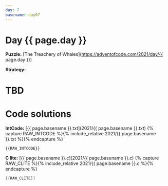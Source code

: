 ```yaml
---
day: 7
basename: day07
---
```

# Day {{ page.day }}

**Puzzle:** [The Treachery of Whales](https://adventofcode.com/2021/day/{{ page.day }})

**Strategy:**

# TBD


# Code solutions

**IntCode:** [{{ page.basename }}.txt](2021/{{ page.basename }}.txt)
{% capture RAW_INTCODE %}{% include_relative 2021/{{ page.basename }}.txt %}{% endcapture %}

```
{{RAW_INTCODE}}
```

**C lite:** [{{ page.basename }}.c](2021/{{ page.basename }}.c)
{% capture RAW_CLITE %}{% include_relative 2021/{{ page.basename }}.c %}{% endcapture %}

```c
{{RAW_CLITE}}
```

